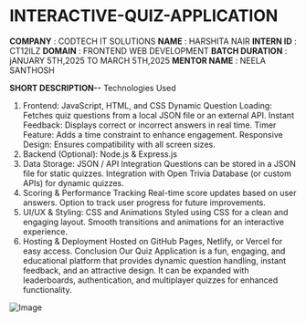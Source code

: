 # INTERACTIVE-QUIZ-APPLICATION


**COMPANY** : CODTECH IT SOLUTIONS
**NAME** : HARSHITA NAIR
**INTERN ID** : CT12ILZ
**DOMAIN** : FRONTEND WEB DEVELOPMENT
**BATCH DURATION** :  jANUARY 5TH,2025 TO MARCH 5TH,2025
**MENTOR NAME** : NEELA SANTHOSH


**SHORT DESCRIPTION--**
Technologies Used
1. Frontend: JavaScript, HTML, and CSS
   Dynamic Question Loading: Fetches quiz questions from a local JSON file or an external API.
   Instant Feedback: Displays correct or incorrect answers in real time.
   Timer Feature: Adds a time constraint to enhance engagement.
   Responsive Design: Ensures compatibility with all screen sizes.
2. Backend (Optional): Node.js & Express.js
3. Data Storage: JSON / API Integration
   Questions can be stored in a JSON file for static quizzes.
   Integration with Open Trivia Database (or custom APIs) for dynamic quizzes.
4. Scoring & Performance Tracking
   Real-time score updates based on user answers.
   Option to track user progress for future improvements.
5. UI/UX & Styling: CSS and Animations
   Styled using CSS for a clean and engaging layout.
   Smooth transitions and animations for an interactive experience.
6. Hosting & Deployment
   Hosted on GitHub Pages, Netlify, or Vercel for easy access.
Conclusion
Our Quiz Application is a fun, engaging, and educational platform that provides dynamic question handling,
instant feedback, and an attractive design. It can be expanded with leaderboards, authentication, and multiplayer quizzes for enhanced functionality.


![Image](https://github.com/user-attachments/assets/89c24a03-80f2-4796-be5c-847f0acd57e7)
